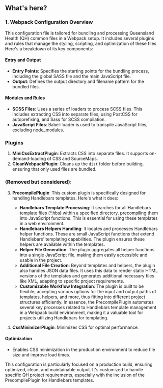 ## What's here?

### 1. Webpack Configuration Overview

This configuration file is tailored for bundling and processing Queensland Health (QH) common files in a Webpack setup. It includes several plugins and rules that manage the styling, scripting, and optimization of these files. Here's a breakdown of its key components:

#### Entry and Output
- **Entry Points**: Specifies the starting points for the bundling process, including the global SASS file and the main JavaScript file.
- **Output**: Defines the output directory and filename pattern for the bundled files.

#### Modules and Rules
- **SCSS Files**: Uses a series of loaders to process SCSS files. This includes extracting CSS into separate files, using PostCSS for autoprefixing, and Sass for SCSS compilation.
- **JavaScript Files**: Babel-loader is used to transpile JavaScript files, excluding node_modules.

### Plugins
1. **MiniCssExtractPlugin**: Extracts CSS into separate files. It supports on-demand-loading of CSS and SourceMaps.
2. **CleanWebpackPlugin**: Cleans up the `dist` folder before building, ensuring that only used files are bundled.

### (Removed but considered):
3. **PrecompilePlugin**: This custom plugin is specifically designed for handling Handlebars templates. Here's what it does:
    - **Handlebars Template Processing**: It searches for all Handlebars template files (*.hbs) within a specified directory, precompiling them into JavaScript functions. This is essential for using these templates in a web environment.
    - **Handlebars Helpers Handling**: It locates and processes Handlebars helper functions. These are small JavaScript functions that extend Handlebars' templating capabilities. The plugin ensures these helpers are available within the templates.
    - **Helper File Generation**: The plugin aggregates all helper functions into a single JavaScript file, making them easily accessible and usable in the project.
    - **Additional File Creation**: Beyond templates and helpers, the plugin also handles JSON data files. It uses this data to render static HTML versions of the templates and generates additional necessary files like XML, adapting to specific project requirements.
    - **Customizable Workflow Integration**: The plugin is built to be flexible, accepting various options for the input and output paths of templates, helpers, and more, thus fitting into different project structures efficiently. In essence, the PrecompilePlugin automates several key processes related to Handlebars template management in a Webpack build environment, making it a valuable tool for projects utilizing Handlebars for templating.

4. **CssMinimizerPlugin**: Minimizes CSS for optimal performance.

#### Optimization
- Enables CSS minimization in the production environment to reduce file size and improve load times.

This configuration is particularly focused on a production build, ensuring optimized, clean, and maintainable output. It's customized to handle specific QH project requirements, especially with the inclusion of the PrecompilePlugin for Handlebars templates.